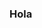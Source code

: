 ### Hola

<!--
**rolocradle/Rolocradle** is a ✨ _special_ ✨ repository because its `README.md` (this file) appears on your GitHub profile.

Here are some ideas to get you started:

### Trabajo de contador auditor en una empresa forestal
### no me gusta leer pero me estoy entrenando para que me guste
### soy novato
### quiero aprender programacion para cambiar el mundo !!!
